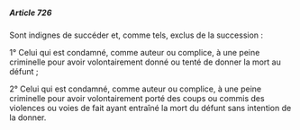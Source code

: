 ##### Article 726

Sont indignes de succéder et, comme tels, exclus de la succession :

1° Celui qui est condamné, comme auteur ou complice, à une peine criminelle pour avoir volontairement donné ou tenté de donner la mort au défunt ;

2° Celui qui est condamné, comme auteur ou complice, à une peine criminelle pour avoir volontairement porté des coups ou commis des violences ou voies de fait ayant entraîné la mort du défunt sans intention de la donner.

